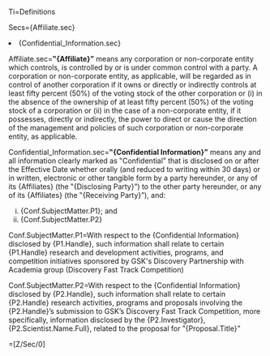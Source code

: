 Ti=Definitions

Secs={Affiliate.sec}</li><li>{Confidential_Information.sec}

Affiliate.sec=<b>‟{Affiliate}”</b> means any corporation or non-corporate entity which controls, is controlled by or is under common control with a party. A corporation or non-corporate entity, as applicable, will be regarded as in control of another corporation if it owns or directly or indirectly controls at least fifty percent (50%) of the voting stock of the other corporation or (i) in the absence of the ownership of at least fifty percent (50%) of the voting stock of a corporation or (ii) in the case of a non-corporate entity, if it possesses, directly or indirectly, the power to direct or cause the direction of the management and policies of such corporation or non-corporate entity, as applicable. 

Confidential_Information.sec=<b>‟{Confidential Information}”</b> means any and all information clearly marked as ‟Confidential” that is disclosed on or after the Effective Date whether orally (and reduced to writing within 30 days) or in written, electronic or other tangible form by a party hereunder, or any of its {Affiliates} (the ‟{Disclosing Party}”) to the other party hereunder, or any of its {Affiliates} (the ‟{Receiving Party}”), and: <ol type="i"><li>{Conf.SubjectMatter.P1}; and</li><li>{Conf.SubjectMatter.P2}</li></ol>

Conf.SubjectMatter.P1=With respect to the {Confidential Information} disclosed by {P1.Handle}, such information shall relate to certain {P1.Handle} research and development activities, programs, and competition initiatives sponsored by GSK's Discovery Partnership with Academia group (Discovery Fast Track Competition)

Conf.SubjectMatter.P2=With respect to the {Confidential Information} disclosed by {P2.Handle}, such information shall relate to certain {P2.Handle} research activities, programs and proposals involving the {P2.Handle}’s submission to GSK’s Discovery Fast Track Competition, more specifically, information disclosed by the {P2.Investigator}, {P2.Scientist.Name.Full}, related to the proposal for ‟{Proposal.Title}”

=[Z/Sec/0]